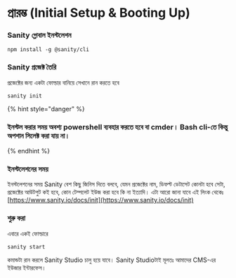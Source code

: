 # প্রারম্ভ \(Initial Setup & Booting Up\)

### Sanity গ্লোবাল ইনস্টলেশন

```text
npm install -g @sanity/cli
```



### Sanity প্রজেক্ট তৈরি

প্রজেক্টের জন্য একটা ফোল্ডার বানিয়ে সেখানে রান করতে হবে

```text
sanity init
```



{% hint style="danger" %}
### ইনস্টল করার সময় অবশ্য powershell ব্যবহার করতে হবে বা cmder। Bash cli-তে কিন্তু অপশান সিলেক্ট করা যায় না।
{% endhint %}

### ইনস্টলেশনের সময়

ইনস্টলেশনের সময় Sanity বেশ কিছু জিনিস দিতে বলবে, যেমন প্রজেক্টের নাম, ডিফল্ট ডেটাসেট কোনটা হবে সেটা, প্রজেক্টের আউটপুট কই হবে, কোন টেম্পলেট ইউজ করা হবে কি না ইত্যাদি। এটা আরো জানা যাবে এই লিংক থেকেঃ [https://www.sanity.io/docs/init](https://www.sanity.io/docs/init)

### শুরু করা

এবারে একই ফোল্ডারে 

```text
sanity start
```

কমান্ডটা রান করলে Sanity Studio চালু হয়ে যাবে। Sanity Studioটাই মূলতঃ আমাদের CMS-এর ইউজার ইন্টারফেস।

